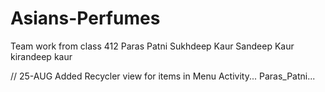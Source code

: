 # Asians-Perfumes
Team work from class 412
Paras Patni
Sukhdeep Kaur
Sandeep Kaur
kirandeep kaur

// 25-AUG
Added Recycler view for items in Menu Activity...
Paras_Patni...